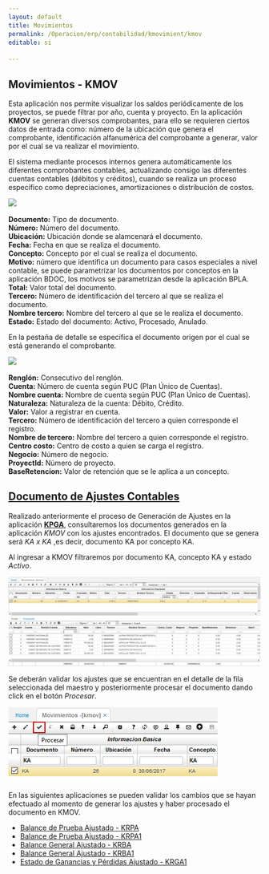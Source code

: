 ```yaml
---
layout: default
title: Movimientos
permalink: /Operacion/erp/contabilidad/kmovimient/kmov
editable: si

---
```


## Movimientos - KMOV

Esta aplicación nos permite visualizar los saldos periódicamente de los proyectos, se puede filtrar por año, cuenta y proyecto. En la aplicación **KMOV** se generan diversos comprobantes, para ello se requieren ciertos datos de entrada como: número de la ubicación que genera el comprobante, identificación alfanumérica del comprobante a generar, valor por el cual se va realizar el movimiento.  

El sistema mediante procesos internos genera automáticamente los diferentes comprobantes contables, actualizando consigo las diferentes cuentas contables (débitos y créditos), cuando se realiza un proceso especifico como depreciaciones, amortizaciones o distribución de costos.  

![](KMOV1.png)

 **Documento:** Tipo de documento.  
 **Número:** Número del documento.  
 **Ubicación:** Ubicación donde se alamcenará el documento.  
 **Fecha:** Fecha en que se realiza el documento.  
 **Concepto:** Concepto por el cual se realiza el documento.  
 **Motivo:** número que identifica un documento para casos especiales a nivel    contable, se puede parametrizar los documentos por conceptos en la aplicación BDOC, los motivos se parametrizan desde la aplicación BPLA.  
 **Total:** Valor total del documento.  
 **Tercero:** Número de identificación del tercero al que se realiza el documento.  
 **Nombre tercero:** Nombre del tercero al que se le realiza el documento.  
 **Estado:** Estado del documento: Activo, Procesado, Anulado.  

En la pestaña de detalle se especifica el documento origen por el cual se está generando el comprobante.  

![](KMOV2.png)

 **Renglón:** Consecutivo del renglón.  
 **Cuenta:** Número de cuenta según PUC (Plan Único de Cuentas).  
 **Nombre cuenta:** Nombre de cuenta según PUC (Plan Único de Cuentas).  
 **Naturaleza:** Naturaleza de la cuenta: Débito, Crédito.  
 **Valor:** Valor a registrar en cuenta.  
 **Tercero:** Número de identificación del tercero a quien corresponde el registro.  
 **Nombre de tercero:** Nombre del tercero a quien corresponde el registro.  
 **Centro costo:** Centro de costo a quien se carga el registro.  
 **Negocio:** Número de negocio.  
 **ProyectId:** Número de proyecto.  
 **BaseRetencion:** Valor de retención que se le aplica a un concepto.  

## [Documento de Ajustes Contables](http://docs.oasiscom.com/Operacion/erp/contabilidad/kmovimient/kmov#documento-de-ajustes-contables)

Realizado anteriormente el proceso de Generación de Ajustes en la aplicación [**KPGA**](http://docs.oasiscom.com/Operacion/erp/contabilidad/kproceso/kpga), consultaremos los documentos generados en la aplicación _KMOV_ con los ajustes encontrados. El documento que se genera será _KA x KA_ ,es decír, documento KA por concepto KA.  

Al ingresar a KMOV filtraremos por documento KA, concepto KA y estado _Activo_.  

![](kmov3.png)

Se deberán validar los ajustes que se encuentran en el detalle de la fila seleccionada del maestro y posteriormente procesar el documento dando click en el botón _Procesar_.  

![](kmov4.png)

En las siguientes aplicaciones se pueden validar los cambios que se hayan efectuado al momento de generar los ajustes y haber procesado el documento en KMOV.  

* [Balance de Prueba Ajustado - KRPA](http://docs.oasiscom.com/Operacion/erp/contabilidad/kreporte/krpa)
* [Balance de Prueba Ajustado - KRPA1](http://docs.oasiscom.com/Operacion/erp/contabilidad/kreporte/krpa1)
* [Balance General Ajustado  - KRBA](http://docs.oasiscom.com/Operacion/erp/contabilidad/kreporte/krba)
* [Balance General Ajustado  - KRBA1](http://docs.oasiscom.com/Operacion/erp/contabilidad/kreporte/krba1)
* [Estado de Ganancias y Pérdidas Ajustado - KRGA1](http://docs.oasiscom.com/Operacion/erp/contabilidad/kreporte/krga1)







